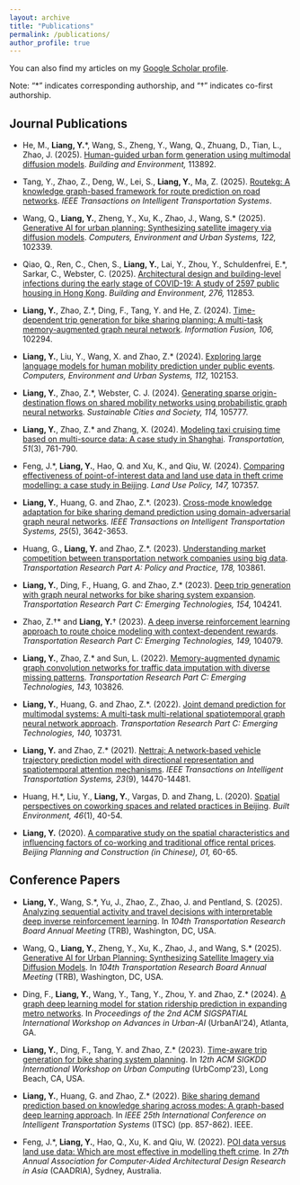 ```yaml
---
layout: archive
title: "Publications"
permalink: /publications/
author_profile: true
---
```

You can also find my articles on my [Google Scholar profile](https://scholar.google.com/citations?user=qIWf7ZgAAAAJ&hl=zh-CN&oi=sra).

Note: “*” indicates corresponding authorship, and “†” indicates co-first authorship.

## Journal Publications

* He, M., **Liang, Y.***,  Wang, S., Zheng, Y., Wang, Q., Zhuang, D., Tian, L., Zhao, J. (2025). [Human-guided urban form generation using multimodal diffusion models](https://doi.org/10.1016/j.buildenv.2025.113892). <i>Building and Environment, </i>113892.

* Tang, Y., Zhao, Z., Deng, W., Lei, S., **Liang, Y.**, Ma, Z. (2025). [Routekg: A knowledge graph-based framework for route prediction on road networks](https://doi.org/10.1109/TITS.2025.3615448). <i>IEEE Transactions on Intelligent Transportation Systems</i>.

* Wang, Q., **Liang, Y.**, Zheng, Y., Xu, K., Zhao, J., Wang, S.* (2025). [Generative AI for urban planning: Synthesizing satellite imagery via diffusion models](https://doi.org/10.1016/j.compenvurbsys.2025.102339). <i>Computers, Environment and Urban Systems, 122,</i> 102339.

* Qiao, Q., Ren, C., Chen, S., **Liang, Y.**, Lai, Y., Zhou, Y., Schuldenfrei, E.*, Sarkar, C., Webster, C. (2025). [Architectural design and building-level infections during the early stage of COVID-19: A study of 2597 public housing in Hong Kong](https://doi.org/10.1016/j.buildenv.2025.112853). <i>Building and Environment, 276, </i>112853.
  
* **Liang, Y.**, Zhao, Z.*, Ding, F., Tang, Y. and He, Z. (2024). [Time-dependent trip generation for bike sharing planning: A multi-task memory-augmented graph neural network](https://doi.org/10.1016/j.inffus.2024.102294). <i>Information Fusion, 106, </i>102294. 

* **Liang, Y.**, Liu, Y., Wang, X. and Zhao, Z.* (2024). [Exploring large language models for human mobility prediction under public events](https://doi.org/10.1016/j.compenvurbsys.2024.102153). <i>Computers, Environment and Urban Systems, 112, </i>102153.

* **Liang, Y.**, Zhao, Z.*, Webster, C. J. (2024). [Generating sparse origin-destination flows on shared mobility networks using probabilistic graph neural networks](https://doi.org/10.1016/j.scs.2024.105777). <i>Sustainable Cities and Society, 114, </i>105777.

* **Liang, Y.**, Zhao, Z.* and Zhang, X. (2024). [Modeling taxi cruising time based on multi-source data: A case study in Shanghai](https://doi.org/10.1007/s11116-022-10348-y). <i>Transportation, 51</i>(3), 761-790.

* Feng, J.*, **Liang, Y.**, Hao, Q. and Xu, K., and Qiu, W. (2024). [Comparing effectiveness of point-of-interest data and land use data in theft crime modelling: a case study in Beijing](https://doi.org/10.1016/j.landusepol.2024.107357). <i>Land Use Policy, 147, </i>107357.

* **Liang, Y.**, Huang, G. and Zhao, Z.*. (2023). [Cross-mode knowledge adaptation for bike sharing demand prediction using domain-adversarial graph neural networks](https://doi.org/10.1109/TITS.2023.3322717). <i>IEEE Transactions on Intelligent Transportation Systems, 25</i>(5), 3642-3653.

* Huang, G., **Liang, Y.** and Zhao, Z.*. (2023). [Understanding market competition between transportation network companies using big data](https://doi.org/10.1016/j.tra.2023.103861). <i>Transportation Research Part A: Policy and Practice, 178, </i>103861.

* **Liang, Y.**, Ding, F., Huang, G. and Zhao, Z.* (2023). [Deep trip generation with graph neural networks for bike sharing system expansion](https://doi.org/10.1016/j.trc.2023.104241). <i>Transportation Research Part C: Emerging Technologies, 154, </i>104241.

* Zhao, Z.†* and **Liang, Y.**† (2023). [A deep inverse reinforcement learning approach to route choice modeling with context-dependent rewards](https://doi.org/10.1016/j.trc.2023.104079). <i>Transportation Research Part C: Emerging Technologies, 149, </i>104079.

* **Liang, Y.**, Zhao, Z.* and Sun, L. (2022). [Memory-augmented dynamic graph convolution networks for traffic data imputation with diverse missing patterns](https://doi.org/10.1016/j.trc.2022.103826). <i>Transportation Research Part C: Emerging Technologies, 143, </i>103826.

* **Liang, Y.**, Huang, G. and Zhao, Z.*. (2022). [Joint demand prediction for multimodal systems: A multi-task multi-relational spatiotemporal graph neural network approach](https://doi.org/10.1016/j.trc.2022.103731). <i>Transportation Research Part C: Emerging Technologies, 140, </i>103731.

* **Liang, Y.** and Zhao, Z.* (2021). [Nettraj: A network-based vehicle trajectory prediction model with directional representation and spatiotemporal attention mechanisms](https://doi.org/10.1109/TITS.2021.3129588). <i>IEEE Transactions on Intelligent Transportation Systems, 23</i>(9), 14470-14481.

* Huang, H.*, Liu, Y., **Liang, Y.**, Vargas, D. and Zhang, L. (2020). [Spatial perspectives on coworking spaces and related practices in Beijing](https://doi.org/10.2148/benv.46.1.40). <i>Built Environment, 46</i>(1), 40-54.

* **Liang, Y.** (2020). [A comparative study on the spatial characteristics and influencing factors of co-working and traditional office rental prices](https://qikan.cqvip.com/Qikan/Article/Detail?id=7101696106). <i>Beijing Planning and Construction (in Chinese), 01, </i>60-65.
  
## Conference Papers

* **Liang, Y.**, Wang, S.*, Yu, J., Zhao, Z., Zhao, J. and Pentland, S. (2025). [Analyzing sequential activity and travel decisions with interpretable deep inverse reinforcement learning](https://arxiv.org/abs/2503.12761). In <i>104th Transportation Research Board Annual Meeting </i>(TRB), Washington, DC, USA. 

* Wang, Q., **Liang, Y.**, Zheng, Y., Xu, K., Zhao, J., and Wang, S.* (2025). [Generative AI for Urban Planning: Synthesizing Satellite Imagery via Diffusion Models](https://www.arxiv.org/abs/2505.08833). In <i>104th Transportation Research Board Annual Meeting </i>(TRB), Washington, DC, USA.
  
* Ding, F., **Liang, Y.**, Wang, Y., Tang, Y., Zhou, Y. and Zhao, Z.* (2024). [A graph deep learning model for station ridership prediction in expanding metro networks](https://doi.org/10.1145/3681780.3697247). In <i>Proceedings of the 2nd ACM SIGSPATIAL International Workshop on Advances in Urban-AI </i>(UrbanAI’24), Atlanta, GA.

* **Liang, Y.**, Ding, F., Tang, Y. and Zhao, Z.* (2023). [Time-aware trip generation for bike sharing system planning](http://urban-computing.com/urbcomp2023/file/UrbComp2023_paper_5.pdf). In <i>12th ACM SIGKDD International Workshop on Urban Computing </i>(UrbComp’23), Long Beach, CA, USA.

* **Liang, Y.**, Huang, G. and Zhao, Z.* (2022). [Bike sharing demand prediction based on knowledge sharing across modes: A graph-based deep learning approach](https://doi.org/10.1109/ITSC55140.2022.9922276). In <i>IEEE 25th International Conference on Intelligent Transportation Systems </i>(ITSC) (pp. 857-862). IEEE.

* Feng, J.*, **Liang, Y.**, Hao, Q., Xu, K. and Qiu, W. (2022). [POI data versus land use data: Which are most effective in modelling theft crime](https://doi.org/10.52842/conf.caadria.2022.1.425). In <i>27th Annual Association for Computer-Aided Architectural Design Research in Asia </i>(CAADRIA), Sydney, Australia.





